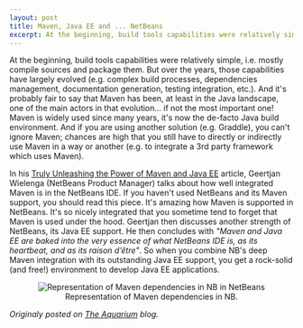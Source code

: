 ```yaml
---
layout: post
title: Maven, Java EE and ... NetBeans
excerpt: At the beginning, build tools capabilities were relatively simple...
---
```


At the beginning, build tools capabilities were relatively simple, i.e. mostly compile sources and package them. But over the years, those capabilities have largely evolved (e.g. complex build processes, dependencies management, documentation generation, testing integration, etc.). And it's probably fair to say that Maven has been, at least in the Java landscape, one of the main actors in that evolution... if not the most important one! Maven is widely used since many years, it's now the de-facto Java build environment. And if you are using another solution (e.g. Graddle), you can't ignore Maven; chances are high that you still have to directly or indirectly use Maven in a way or another (e.g. to integrate a 3rd party framework which uses Maven). 

In his [Truly Unleashing the Power of Maven and Java EE](https://www.javacodegeeks.com/2015/07/truly-unleashing-the-power-of-maven-and-java-ee.html) article, Geertjan Wielenga (NetBeans Product Manager) talks about how well integrated Maven is in the NetBeans IDE. If you haven't used NetBeans and its Maven support, you should read this piece. It's amazing how Maven is supported in NetBeans. It's so nicely integrated that you sometime tend to forget that Maven is used under the hood. Geertjan then discusses another strength of NetBeans, its Java EE support. He then concludes with _"Maven and Java EE are baked into the very essence of what NetBeans IDE is, as its heartbeat, and as its raison d’être"_. So when you combine NB's deep Maven integration with its outstanding Java EE support, you get a rock-solid (and free!) environment to develop Java EE applications.

  
<p align="center">
<img alt="Representation of Maven dependencies in NB in NetBeans" src="https://delabassee.com/images/blog/nbmvndeps.jpg">
Representation of Maven dependencies in NB.
</p>



*Originaly posted on [The Aquarium](https://blogs.oracle.com/theaquarium/maven%2C-java-ee-and-netbeans) blog.*

